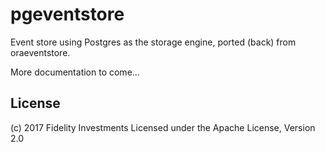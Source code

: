 # pgeventstore

Event store using Postgres as the storage engine, ported (back) from
oraeventstore.

More documentation to come...

## License

(c) 2017 Fidelity Investments
Licensed under the Apache License, Version 2.0
